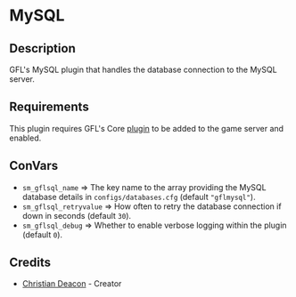 # MySQL
## Description
GFL's MySQL plugin that handles the database connection to the MySQL server.

## Requirements
This plugin requires GFL's Core [plugin](https://github.com/GFLClan/SM-Core) to be added to the game server and enabled.

## ConVars
* `sm_gflsql_name` => The key name to the array providing the MySQL database details in `configs/databases.cfg` (default `"gflmysql"`).
* `sm_gflsql_retryvalue` => How often to retry the database connection if down in seconds (default `30`).
* `sm_gflsql_debug` => Whether to enable verbose logging within the plugin (default `0`).

## Credits
* [Christian Deacon](https://www.linkedin.com/in/christian-deacon-902042186/) - Creator